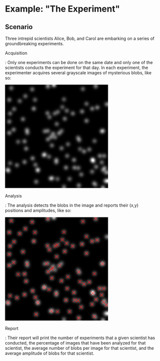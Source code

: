 # Example: "The Experiment"

## Scenario

Three intrepid scientists Alice, Bob, and Carol are embarking on a series of groundbreaking experiments.

Acquisition 

: Only one experiments can be done on the same date and only one of the scientists conducts the experiment for that day. In each experiment, the experimenter acquires several grayscale images of mysterious blobs, like so:

![Mysterious blobs](images/blobs.png)

Analysis 

: The analysis detects the blobs in the image and reports their (x,y) positions and amplitudes, like so:

![Blob detection](images/crosses.png)

Report

: Their report will print the number of experiments that a given scientist has conducted, the percentage of images that have been analyzed for that scientist, the average number of blobs per image for that scientist, and the average amplitude of blobs for that scientist.


